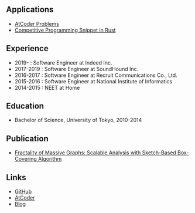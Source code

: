 ## Applications

- [AtCoder Problems](https://kenkoooo.com/atcoder/)
- [Competitive Programming Snippet in Rust](https://github.com/kenkoooo/competitive-programming-rs)

## Experience

- 2019- : Software Engineer at Indeed Inc. 
- 2017-2019 : Software Engineer at SoundHound Inc.
- 2016-2017 : Software Engineer at Recruit Communications Co., Ltd.
- 2015-2016 : Software Engineer at National Institute of Informatics
- 2014-2015 : NEET at Home

## Education
- Bachelor of Science, University of Tokyo, 2010-2014

## Publication
- [Fractality of Massive Graphs: Scalable Analysis with Sketch-Based Box-Covering Algorithm](https://arxiv.org/abs/1609.07994)

## Links
- [GitHub](https://github.com/kenkoooo)
- [AtCoder](https://atcoder.jp/users/kenkoooo)
- [Blog](https://kenkoooo.hatenablog.com/)
